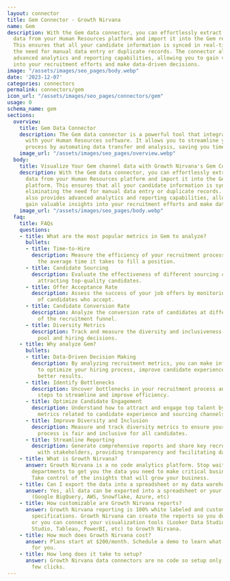 ```yaml
---
layout: connector
title: Gem Connector - Growth Nirvana
name: Gem
description: With the Gem data connector, you can effortlessly extract recruitment
  data from your Human Resources platform and import it into the Gem recruitment platform.
  This ensures that all your candidate information is synced in real-time, eliminating
  the need for manual data entry or duplicate records. The connector also provides
  advanced analytics and reporting capabilities, allowing you to gain valuable insights
  into your recruitment efforts and make data-driven decisions.
image: "/assets/images/seo_pages/body.webp"
date: '2023-12-07'
categories: connectors
permalink: connectors/gem
icon_url: "/assets/images/seo_pages/connectors/gem"
usage: 0
schema_name: gem
sections:
  overview:
    title: Gem Data Connector
    description: The Gem data connector is a powerful tool that integrates seamlessly
      with your Human Resources software. It allows you to streamline your recruitment
      process by automating data transfer and analysis, saving you time and effort.
    image_url: "/assets/images/seo_pages/overview.webp"
  body:
    title: Visualize Your Gem channel data with Growth Nirvana's Gem Connector
    description: With the Gem data connector, you can effortlessly extract recruitment
      data from your Human Resources platform and import it into the Gem recruitment
      platform. This ensures that all your candidate information is synced in real-time,
      eliminating the need for manual data entry or duplicate records. The connector
      also provides advanced analytics and reporting capabilities, allowing you to
      gain valuable insights into your recruitment efforts and make data-driven decisions.
    image_url: "/assets/images/seo_pages/body.webp"
  faq:
    title: FAQs
    questions:
    - title: What are the most popular metrics in Gem to analyze?
      bullets:
      - title: Time-to-Hire
        description: Measure the efficiency of your recruitment process by tracking
          the average time it takes to fill a position.
      - title: Candidate Sourcing
        description: Evaluate the effectiveness of different sourcing channels in
          attracting top-quality candidates.
      - title: Offer Acceptance Rate
        description: Assess the success of your job offers by monitoring the percentage
          of candidates who accept.
      - title: Candidate Conversion Rate
        description: Analyze the conversion rate of candidates at different stages
          of the recruitment funnel.
      - title: Diversity Metrics
        description: Track and measure the diversity and inclusiveness of your applicant
          pool and hiring decisions.
    - title: Why analyze Gem?
      bullets:
      - title: Data-Driven Decision Making
        description: By analyzing recruitment metrics, you can make informed decisions
          to optimize your hiring process, improve candidate experience, and drive
          better results.
      - title: Identify Bottlenecks
        description: Uncover bottlenecks in your recruitment process and take proactive
          steps to streamline and improve efficiency.
      - title: Optimize Candidate Engagement
        description: Understand how to attract and engage top talent by analyzing
          metrics related to candidate experience and sourcing channels.
      - title: Improve Diversity and Inclusion
        description: Measure and track diversity metrics to ensure your recruitment
          process is fair and inclusive for all candidates.
      - title: Streamline Reporting
        description: Generate comprehensive reports and share key recruitment metrics
          with stakeholders, providing transparency and facilitating data-driven discussions.
    - title: What is Growth Nirvana?
      answer: Growth Nirvana is a no code analytics platform. Stop waiting for other
        departments to get you the data you need to make critical business decisions.
        Take control of the insights that will grow your business.
    - title: Can I export the data into a spreadsheet or my data warehouse?
      answer: Yes, all data can be exported into a spreadsheet or your data warehouse
        (Google BigQuery, AWS, Snowflake, Azure, etc)
    - title: How customizable are Growth Nirvana reports?
      answer: Growth Nirvana reporting is 100% white labeled and customized to your
        specifications. Growth Nirvana can create the reports so you don’t have to
        or you can connect your visualization tools (Looker Data Studio/Google Data
        Studio, Tableau, PowerBI, etc) to Growth Nirvana.
    - title: How much does Growth Nirvana cost?
      answer: Plans start at $200/month. Schedule a demo to learn what plan is best
        for you.
    - title: How long does it take to setup?
      answer: Growth Nirvana data connectors are no code so setup only requires a
        few clicks.
---
```

